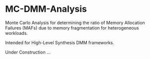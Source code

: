 # MC-DMM-Analysis
Monte Carlo Analysis for determining the ratio of Memory Allocation Failures (MAFs) due to memory fragmentation for heterogeneous workloads.

Intended for High-Level Synthesis DMM frameworks.

Under Construction ...
